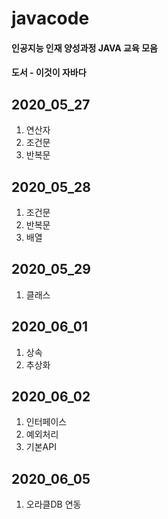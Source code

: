 # javacode
#### 인공지능 인재 양성과정 JAVA 교육 모음
#### 도서 - 이것이 자바다

## 2020_05_27
1. 연산자
2. 조건문
3. 반복문
## 2020_05_28
1. 조건문
2. 반복문
3. 배열
## 2020_05_29
1. 클래스
## 2020_06_01
1. 상속
2. 추상화
## 2020_06_02
1. 인터페이스
2. 예외처리
3. 기본API

## 2020_06_05
1. 오라클DB 연동
